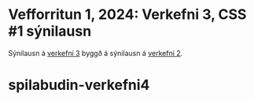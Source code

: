 # Vefforritun 1, 2024: Verkefni 3, CSS #1 sýnilausn

Sýnilausn á [verkefni 3](https://github.com/vefforritun/vef1-2024-v3) byggð á sýnilausn á [verkefni 2](https://github.com/vefforritun/vef1-2024-v2-synilausn).
# spilabudin-verkefni4
